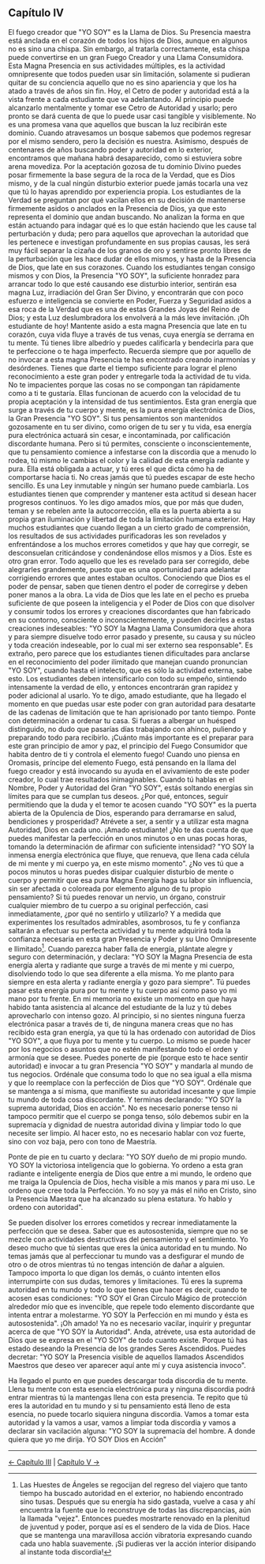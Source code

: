 ## Capítulo IV

El fuego creador que "YO SOY" es la Llama de Dios. Su Presencia maestra está anclada en el corazón de todos los hijos de Dios, aunque en algunos no es sino una chispa. Sin embargo, al tratarla correctamente, esta chispa puede convertirse en un gran Fuego Creador y una Llama Consumidora. 
Esta Magna Presencia en sus actividades múltiples, es la actividad omnipresente que todos pueden usar sin limitación, solamente si pudieran quitar de su conciencia aquello que no es sino apariencia y que los ha atado a través de años sin fin.
Hoy, el Cetro de poder y autoridad está a la vista frente a cada estudiante que va adelantando. Al principio puede alcanzarlo mentalmente y tomar ese Cetro de Autoridad y usarlo; pero pronto se dará cuenta de que lo puede usar casi tangible y visiblemente.
No es una promesa vana que aquellos que buscan la luz recibirán este dominio. Cuando atravesamos un bosque sabemos que podemos regresar por el mismo sendero, pero la decisión es nuestra. Asimismo, después de centenares de años buscando poder y autoridad en lo exterior, encontramos que mañana habrá desaparecido, como si estuviera sobre arena movediza.
Por la aceptación gozosa de tu dominio Divino puedes posar firmemente la base segura de la roca de la Verdad, que es Dios mismo, y de la cual ningún disturbio exterior puede jamás tocarla una vez que tú lo hayas aprendido por experiencia propia.
Los estudiantes de la Verdad se preguntan por qué vacilan ellos en su decisión de mantenerse firmemente asidos o anclados en la Presencia de Dios, ya que esto representa el dominio que andan buscando. No analizan la forma en que están actuando para indagar qué es lo que están haciendo que les cause tal perturbación y duda; pero para aquellos que aprovechan la autoridad que les pertenece e investigan profundamente en sus propias causas, les será muy fácil separar la cizaña de los granos de oro y sentirse pronto libres de la perturbación que les hace dudar de ellos mismos, y hasta de la Presencia de Dios, que late en sus corazones.
Cuando los estudiantes tengan consigo mismos y con Dios, la Presencia "YO SOY", la suficiente honradez para arrancar todo lo que esté causando ese disturbio interior, sentirán esa magna Luz, irradiación del Gran Ser Divino, y encontrarán que con poco esfuerzo e inteligencia se convierte en Poder, Fuerza y Seguridad asidos a esa roca de la Verdad que es una de estas Grandes Joyas del Reino de Dios; y esta Luz deslumbradora los envolverá a la más leve invitación.
¡Oh estudiante de hoy! Mantente asido a esta magna Presencia que late en tu corazón, cuya vida fluye a través de tus venas, cuya energía se derrama en tu mente. Tú tienes libre albedrío y puedes calificarla y bendecirla para que te perfeccione o te haga imperfecto. Recuerda siempre que por aquello de no invocar a esta magna Presencia te has encontrado creando inarmonías y desórdenes. Tienes que darte el tiempo suficiente para lograr el pleno reconocimiento a este gran poder y entregarle toda la actividad de tu vida.
No te impacientes porque las cosas no se compongan tan rápidamente como a ti te gustaría. Ellas funcionan de acuerdo con la velocidad de tu propia aceptación y la intensidad de tus sentimientos. 
Esta gran energía que surge a través de tu cuerpo y mente, es la pura energía electrónica de Dios, la Gran Presencia "YO SOY". Si tus pensamientos son mantenidos gozosamente en tu ser divino, como origen de tu ser y tu vida, esa energía pura electrónica actuará sin cesar, e incontaminada, por calificación discordante humana.
Pero si tú permites, consciente o inconscientemente, que tu pensamiento comience a infestarse con la discordia que a menudo lo rodea, tú mismo le cambias el color y la calidad de esta energía radiante y pura. Ella está obligada a actuar, y tú eres el que dicta cómo ha de comportarse hacia ti. No creas jamás que tú puedes escapar de este hecho sencillo. Es una Ley inmutable y ningún ser humano puede cambiarla. Los estudiantes tienen que comprender y mantener esta actitud si desean hacer progresos continuos. 
Yo les digo amados míos, que por más que duden, teman y se rebelen ante la autocorrección, ella es la puerta abierta a su propia gran iluminación y libertad de toda la limitación humana exterior.
Hay muchos estudiantes que cuando llegan a un cierto grado de comprensión, los resultados de sus actividades purificadoras les son revelados y enfrentándose a los muchos errores cometidos y que hay que corregir, se desconsuelan criticándose y condenándose ellos mismos y a Dios. Este es otro gran error. Todo aquello que les es revelado para ser corregido, debe alegrarles grandemente, puesto que es una oportunidad para adelantar corrigiendo errores que antes estaban ocultos. Conociendo que Dios es el poder de pensar, saben que tienen dentro el poder de corregirse y deben poner manos a la obra. 
La vida de Dios que les late en el pecho es prueba suficiente de que poseen la inteligencia y el Poder de Dios con que disolver y consumir todos los errores y creaciones discordantes que han fabricado en su contorno, consciente o inconscientemente, y pueden decirles a estas creaciones indeseables:
"YO SOY la Magna Llama Consumidora que ahora y para siempre disuelve todo error pasado y presente, su causa y su núcleo y toda creación indeseable, por lo cual mi ser externo sea responsable".
Es extraño, pero parece que los estudiantes tienen dificultades para anclarse en el reconocimiento del poder ilimitado que manejan cuando pronuncian "YO SOY", cuando hasta el intelecto, que es sólo la actividad externa, sabe esto. Los estudiantes deben intensificarlo con todo su empeño, sintiendo intensamente la verdad de ello, y entonces encontrarán gran rapidez y poder adicional al usarlo. Yo te digo, amado estudiante, que ha llegado el momento en que puedas usar este poder con gran autoridad para desatarte de las cadenas de limitación que te han aprisionado por tanto tiempo. 
Ponte con determinación a ordenar tu casa. Si fueras a albergar un huésped distinguido, no dudo que pasarías días trabajando con ahínco, puliendo y preparando todo para recibirlo. ¡Cuánto más importante es el preparar para este gran principio de amor y paz, el principio del Fuego Consumidor que habita dentro de ti y controla el elemento fuego!
Cuando uno piensa en Oromasis, príncipe del elemento Fuego, está pensando en la llama del fuego creador y está invocando su ayuda en el avivamiento de este poder creador, lo cual trae resultados inimaginables.
Cuando tú hablas en el Nombre, Poder y Autoridad del Gran "YO SOY", estás soltando energías sin límites para que se cumplan tus deseos. ¿Por qué, entonces, seguir permitiendo que la duda y el temor te acosen cuando "YO SOY" es la puerta abierta de la Opulencia de Dios, esperando para derramarse en salud, bendiciones y prosperidad? Atrévete a ser, a sentir y a utilizar esta magna Autoridad, Dios en cada uno.
¡Amado estudiante! ¿No te das cuenta de que puedes manifestar la perfección en unos minutos o en unas pocas horas, tomando la determinación de afirmar con suficiente intensidad?
"YO SOY la inmensa energía electrónica que fluye, que renueva, que llena cada célula de mi mente y mi cuerpo ya, en este mismo momento". ¿No ves tú que a pocos minutos u horas puedes disipar cualquier disturbio de mente o cuerpo y permitir que esa pura Magna Energía haga su labor sin influencia, sin ser afectada o coloreada por elemento alguno de tu propio pensamiento? Si tú puedes renovar un nervio, un órgano, construir cualquier miembro de tu cuerpo a su original perfección, casi inmediatamente, ¿por qué no sentirlo y utilizarlo? Y a medida que experimentes los resultados admirables, asombrosos, tu fe y confianza saltarán a efectuar su perfecta actividad y tu mente adquirirá toda la confianza necesaria en esta gran Presencia y Poder y su Uno Omnipresente e Ilimitado[^3].
Cuando parezca haber falla de energía, plántate alegre y seguro con determinación, y declara: "YO SOY la Magna Presencia de esta energía alerta y radiante que surge a través de mi mente y mi cuerpo, disolviendo todo lo que sea diferente a ella misma. Yo me planto para siempre en esta alerta y radiante energía y gozo para siempre".
Tú puedes pasar esta energía pura por tu mente y tu cuerpo así como paso yo mi mano por tu frente. 
En mi memoria no existe un momento en que haya habido tanta asistencia al alcance del estudiante de la luz y tú debes aprovecharlo con intenso gozo.
Al principio, si no sientes ninguna fuerza electrónica pasar a través de ti, de ninguna manera creas que no has recibido esta gran energía, ya que tú la has ordenado con autoridad de Dios "YO SOY", a que fluya por tu mente y tu cuerpo.
Lo mismo se puede hacer por los negocios o asuntos que no estén manifestando todo el orden y armonía que se desee. Puedes ponerte de pie (porque esto te hace sentir autoridad) e invocar a tu gran Presencia "YO SOY" y mandarla al mundo de tus negocios. Ordénale que consuma todo lo que no sea igual a ella misma y que lo reemplace con la perfección de Dios que "YO SOY". Ordénale que se mantenga a sí misma, que manifieste su autoridad incesante y que limpie tu mundo de toda cosa discordante. Y terminas declarando: "YO SOY la suprema autoridad, Dios en acción".
No es necesario ponerse tenso ni tampoco permitir que el cuerpo se ponga tenso, sólo debemos subir en la supremacía y dignidad de nuestra autoridad divina y limpiar todo lo que necesite ser limpio. 
Al hacer esto, no es necesario hablar con voz fuerte, sino con voz baja, pero con tono de Maestría.

[^3]: Las Huestes de Ángeles se regocijan del regreso del viajero que tanto tiempo ha buscado autoridad en el exterior, no habiendo encontrado sino tusas. Después que su energía ha sido gastada, vuelve a casa y ahí encuentra la fuente que lo reconstruye de todas las discrepancias, aún la llamada "vejez". Entonces puedes mostrarte renovado en la plenitud de juventud y poder, porque así es el sendero de la vida de Dios. Hace que se mantenga una maravillosa acción vibratoria expresando cuando cada uno habla suavemente. ¡Si pudieras ver la acción interior disipando al instante toda discordia!


Ponte de pie en tu cuarto y declara: "YO SOY dueño de mi propio mundo. YO SOY la victoriosa inteligencia que lo gobierna. Yo ordeno a esta gran radiante e inteligente energía de Dios que entre a mi mundo, le ordeno que me traiga la Opulencia de Dios, hecha visible a mis manos y para mi uso. Le ordeno que cree toda la Perfección. Yo no soy ya más el niño en Cristo, sino la Presencia Maestra que ha alcanzado su plena estatura. Yo hablo y ordeno con autoridad".

Se pueden disolver los errores cometidos y recrear inmediatamente la perfección que se desea.
Saber que es autosostenida, siempre que no se mezcle con actividades destructivas del pensamiento y el sentimiento.
Yo deseo mucho que tú sientas que eres la única autoridad en tu mundo. No temas jamás que al perfeccionar tu mundo vas a desfigurar el mundo de otro o de otros mientras tú no tengas intención de dañar a alguien. Tampoco importa lo que digan los demás, o cuánto intenten ellos interrumpirte con sus dudas, temores y limitaciones. Tú eres la suprema autoridad en tu mundo y todo lo que tienes que hacer es decir, cuando te acosen esas condiciones: "YO SOY el Gran Círculo Mágico de protección alrededor mío que es invencible, que repele todo elemento discordante que intenta entrar a molestarme. YO SOY la Perfección en mi mundo y ésta es autosostenida".
¡Oh amado! Ya no es necesario vacilar, inquirir y preguntar acerca de que "YO SOY la Autoridad". Anda, atrévete, usa esta autoridad de Dios que se expresa en el "YO SOY" de todo cuanto existe. Porque tú has estado deseando la Presencia de los grandes Seres Ascendidos. Puedes decretar: "YO SOY la Presencia visible de aquellos llamados Ascendidos Maestros que deseo ver aparecer aquí ante mí y cuya asistencia invoco".

Ha llegado el punto en que puedes descargar toda discordia de tu mente. Llena tu mente con esta esencia electrónica pura y ninguna discordia podrá entrar mientras tú la mantengas llena con esta presencia. Te repito que tú eres la autoridad en tu mundo y si tu pensamiento está lleno de esta esencia, no puede tocarlo siquiera ninguna discordia. Vamos a tomar esta autoridad y la vamos a usar, vamos a limpiar toda discordia y vamos a declarar sin vacilación alguna: "YO SOY la supremacía del hombre. A donde quiera que yo me dirija. YO SOY Dios en Acción"

---
[← Capítulo III](/Capitulos/03_capitulo_3.md) | [Capítulo V →](/Capitulos/05_capitulo_5.md)